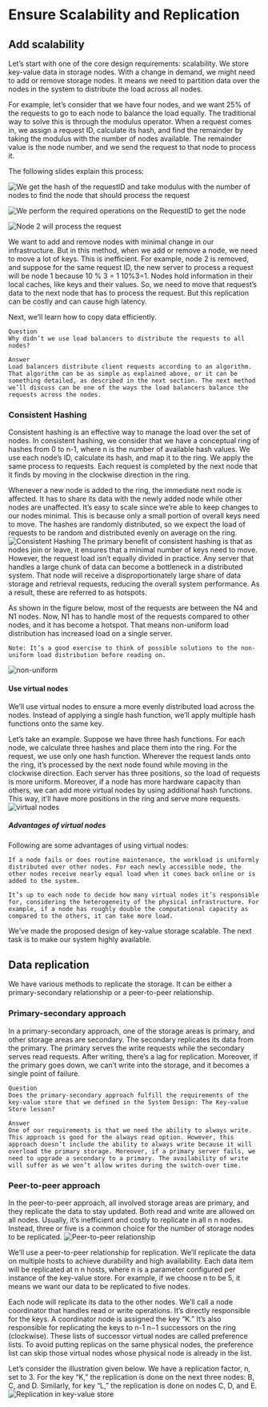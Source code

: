 # Ensure Scalability and Replication
## Add scalability
Let’s start with one of the core design requirements: scalability. We store key-value data in storage nodes. With a change in demand, we might need to add or remove storage nodes. It means we need to partition data over the nodes in the system to distribute the load across all nodes.

For example, let’s consider that we have four nodes, and we want 25% of the requests to go to each node to balance the load equally. The traditional way to solve this is through the modulus operator. When a request comes in, we assign a request ID, calculate its hash, and find the remainder by taking the modulus with the number of nodes available. The remainder value is the node number, and we send the request to that node to process it.

The following slides explain this process:

![We get the hash of the requestID and take modulus with the number of nodes to find the node that should process the request](./add_scalability1.jpg)

![We perform the required operations on the RequestID to get the node](./add_scalability2.jpg)

![Node 2 will process the request](./add_scalability3.jpg)

We want to add and remove nodes with minimal change in our infrastructure. But in this method, when we add or remove a node, we need to move a lot of keys. This is inefficient. For example, node 2 is removed, and suppose for the same request ID, the new server to process a request will be node 1 because 10 \% 3 = 1
10%3=1. Nodes hold information in their local caches, like keys and their values. So, we need to move that request’s data to the next node that has to process the request. But this replication can be costly and can cause high latency.

Next, we’ll learn how to copy data efficiently.
```
Question
Why didn’t we use load balancers to distribute the requests to all nodes?

Answer
Load balancers distribute client requests according to an algorithm. That algorithm can be as simple as explained above, or it can be something detailed, as described in the next section. The next method we’ll discuss can be one of the ways the load balancers balance the requests across the nodes.
```
### Consistent Hashing
Consistent hashing is an effective way to manage the load over the set of nodes. In consistent hashing, we consider that we have a conceptual ring of hashes from 0 to n-1, where n is the number of available hash values. We use each node’s ID, calculate its hash, and map it to the ring. We apply the same process to requests. Each request is completed by the next node that it finds by moving in the clockwise direction in the ring.

Whenever a new node is added to the ring, the immediate next node is affected. It has to share its data with the newly added node while other nodes are unaffected. It’s easy to scale since we’re able to keep changes to our nodes minimal. This is because only a small portion of overall keys need to move. The hashes are randomly distributed, so we expect the load of requests to be random and distributed evenly on average on the ring.
![Consistent Hashing](./consistent_hashing)
The primary benefit of consistent hashing is that as nodes join or leave, it ensures that a minimal number of keys need to move. However, the request load isn’t equally divided in practice. Any server that handles a large chunk of data can become a bottleneck in a distributed system. That node will receive a disproportionately large share of data storage and retrieval requests, reducing the overall system performance. As a result, these are referred to as hotspots.

As shown in the figure below, most of the requests are between the N4 and N1 nodes. Now, N1 has to handle most of the requests compared to other nodes, and it has become a hotspot. That means non-uniform load distribution has increased load on a single server.
```
Note: It’s a good exercise to think of possible solutions to the non-uniform load distribution before reading on.
```
![non-uniform](./non_uniform.jpg)

#### Use virtual nodes
We’ll use virtual nodes to ensure a more evenly distributed load across the nodes. Instead of applying a single hash function, we’ll apply multiple hash functions onto the same key.

Let’s take an example. Suppose we have three hash functions. For each node, we calculate three hashes and place them into the ring. For the request, we use only one hash function. Wherever the request lands onto the ring, it’s processed by the next node found while moving in the clockwise direction. Each server has three positions, so the load of requests is more uniform. Moreover, if a node has more hardware capacity than others, we can add more virtual nodes by using additional hash functions. This way, it’ll have more positions in the ring and serve more requests.
![virtual nodes](./virtual_nodes)
##### Advantages of virtual nodes
Following are some advantages of using virtual nodes:
```
If a node fails or does routine maintenance, the workload is uniformly distributed over other nodes. For each newly accessible node, the other nodes receive nearly equal load when it comes back online or is added to the system.

It’s up to each node to decide how many virtual nodes it’s responsible for, considering the heterogeneity of the physical infrastructure. For example, if a node has roughly double the computational capacity as compared to the others, it can take more load.
```
We’ve made the proposed design of key-value storage scalable. The next task is to make our system highly available.
## Data replication
We have various methods to replicate the storage. It can be either a primary-secondary relationship or a peer-to-peer relationship.
### Primary-secondary approach
In a primary-secondary approach, one of the storage areas is primary, and other storage areas are secondary. The secondary replicates its data from the primary. The primary serves the write requests while the secondary serves read requests. After writing, there’s a lag for replication. Moreover, if the primary goes down, we can’t write into the storage, and it becomes a single point of failure.
```
Question
Does the primary-secondary approach fulfill the requirements of the key-value store that we defined in the System Design: The Key-value Store lesson?

Answer
One of our requirements is that we need the ability to always write. This approach is good for the always read option. However, this approach doesn’t include the ability to always write because it will overload the primary storage. Moreover, if a primary server fails, we need to upgrade a secondary to a primary. The availability of write will suffer as we won’t allow writes during the switch-over time.
```
### Peer-to-peer approach
In the peer-to-peer approach, all involved storage areas are primary, and they replicate the data to stay updated. Both read and write are allowed on all nodes. Usually, it’s inefficient and costly to replicate in all n
n nodes. Instead, three or five is a common choice for the number of storage nodes to be replicated.
![Peer-to-peer relationship](./p2p.jpg)

We’ll use a peer-to-peer relationship for replication. We’ll replicate the data on multiple hosts to achieve durability and high availability. Each data item will be replicated at n
n hosts, where n is a parameter configured per instance of the key-value store. For example, if we choose n to be 5, it means we want our data to be replicated to five nodes.

Each node will replicate its data to the other nodes. We’ll call a node coordinator that handles read or write operations. It’s directly responsible for the keys. A coordinator node is assigned the key “K.” It’s also responsible for replicating the keys to n-1
n−1 successors on the ring (clockwise). These lists of successor virtual nodes are called preference lists. To avoid putting replicas on the same physical nodes, the preference list can skip those virtual nodes whose physical node is already in the list.

Let’s consider the illustration given below. We have a replication factor, n, set to 3. For the key “K,” the replication is done on the next three nodes: B, C, and D. Similarly, for key “L,” the replication is done on nodes C, D, and E.
![Replication in key-value store](./kv.jpg)
